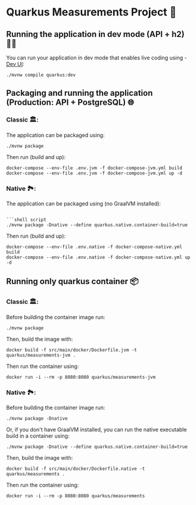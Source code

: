 # Quarkus Measurements Project 📏

## Running the application in dev mode (API + h2) 👷‍♂️

You can run your application in dev mode that enables live coding using - [Dev UI](http://localhost:8080/q/dev/):

```shell script
./mvnw compile quarkus:dev
```

## Packaging and running the application (Production: API + PostgreSQL) 🌐

### Classic 🏛️:
The application can be packaged using:

```shell script
./mvnw package
```

Then run (build and up):
```
docker-compose --env-file .env.jvm -f docker-compose-jvm.yml build
docker-compose --env-file .env.jvm -f docker-compose-jvm.yml up -d
```

### Native 🏞️:
The application can be packaged using (no GraalVM installed):

```shell script

```shell script
./mvnw package -Dnative --define quarkus.native.container-build=true
```

Then run (build and up):
```
docker-compose --env-file .env.native -f docker-compose-native.yml build
docker-compose --env-file .env.native -f docker-compose-native.yml up -d 
```

## Running only quarkus container 📦

### Classic 🏛️:

Before building the container image run:

```
./mvnw package
```

Then, build the image with:

```
docker build -f src/main/docker/Dockerfile.jvm -t quarkus/measurements-jvm .
```

Then run the container using:

```
docker run -i --rm -p 8080:8080 quarkus/measurements-jvm
```

### Native 🏞️:

Before building the container image run:

```shell script
./mvnw package -Dnative
```

Or, if you don't have GraalVM installed, you can run the native executable build in a container using:

```shell script
./mvnw package -Dnative --define quarkus.native.container-build=true
```

Then, build the image with:

```
docker build -f src/main/docker/Dockerfile.native -t quarkus/measurements .
```

Then run the container using:

```
docker run -i --rm -p 8080:8080 quarkus/measurements
```
